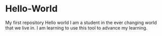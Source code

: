 # Hello-World
My first repository
Hello world
I am a student in the ever changing world that we live in. I am learning to use this tool to advance my learning.
